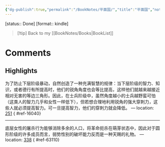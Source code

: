 ```yaml
---
{"dg-publish":true,"permalink":"/BookNotes/平面国/","title":"平面国","noteIcon":""}
---
```


[status:: Done]
[format:: kindle]

>[!tip] Back to my [[BookNotes/Books\|BookList]]

# Comments

## Highlights

为了防止下层阶级暴动，自然创造了一种充满智慧的规律：当下层阶级的智力、知识，或者德行有所提高时，他们的锐角角度也会等比提高，这样他们就越来越接近相对无害的等边三角形。因此，在士兵阶级中，虽然角度越小的士兵越野蛮可怕（这类人的智力几乎和女性一样低下），但若想合理地利用锐角的强大穿刺力，这些人就必须提高智力。可一旦提高智力，他们的穿刺力就会降低。 — location: [251]()
{ #ref-16040}


---
底层女性的屠杀行为能够消除多余的人口，将革命扼杀在萌芽状态中，因此对于圆形阶级的许多成员而言，弱势性别的破坏能力反而是一种天赐的礼物。 — location: [338]()
{ #ref-63110}
